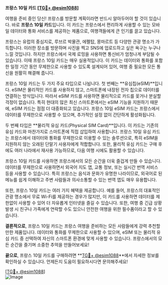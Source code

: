 **프랑스 10일 카드 [[TG💪+ @esim1088](https://t.me/s/esim1088)]**

여행을 준비 중인 당신! 프랑스를 방문할 계획이라면 반드시 알아두어야 할 것이 있습니다. 바로 **프랑스 10일 카드**입니다. 이 카드는 프랑스에서 편리하게 사용할 수 있는 모바일 데이터와 통화 서비스를 제공하는 제품으로, 여행객들에게 큰 인기를 끌고 있습니다.

프랑스는 유럽의 중심지로, 루브르 박물관, 에펠탑, 몽마르트 등 다양한 관광 명소가 가득합니다. 이러한 장소를 방문하며 사진을 찍고 SNS에 업로드하고 싶은 욕구는 누구나 느낄 것입니다. 하지만 프랑스에서 국제 로밍을 사용하면 통신비가 엄청나게 부담될 수 있습니다. 이때 프랑스 10일 카드는 매우 실용적입니다. 이 카드는 데이터와 통화를 포함한 일정 기간 동안 무제한으로 사용할 수 있도록 설계되어 있어, 여행 중 필요한 모든 통신을 원활히 해결해 줍니다.

프랑스 10일 카드는 두 가지 주요 타입으로 나뉩니다. 첫 번째는 **유심칩(eSIM)**입니다. eSIM은 물리적인 카드를 사용하지 않고, 스마트폰에 내장된 전자 칩으로 데이터를 연결하는 방식입니다. 따라서 eSIM 카드를 사용하면 물리적으로 카드를 꽂거나 분실할 걱정이 없습니다. 특히 현대의 많은 최신 스마트폰에서는 eSIM 기능을 지원하기 때문에, eSIM 카드는 점점 더 대중화되고 있습니다. 프랑스 10일 eSIM 카드는 프랑스에서 데이터를 무제한으로 사용할 수 있으며, 추가적인 설정 없이 간단하게 활성화됩니다.

두 번째 타입은 **물리적 유심 카드(Physical SIM Card)**입니다. 이 카드는 기존의 유심 카드와 마찬가지로 스마트폰에 직접 삽입하여 사용합니다. 프랑스 10일 유심 카드는 프랑스에서 데이터와 통화를 무제한으로 이용할 수 있는 솔루션으로, 특히 eSIM을 지원하지 않는 오래된 단말기 사용자에게 적합합니다. 또한, 물리적 유심 카드는 구매 후에도 여러 나라에서 재사용 가능하므로, 다음 여행 시에도 활용할 수 있습니다.

프랑스 10일 카드를 사용하면 프랑스에서의 모든 순간을 더욱 즐겁게 만들 수 있습니다. 데이터를 무제한으로 사용하면서 외국어 지도 앱, 교통 정보, 또는 실시간 번역 서비스 등을 사용할 수 있습니다. 특히 프랑스는 음식과 문화가 유명한 나라이므로, 외국어로 된 메뉴를 쉽게 이해하고 주변 사람들과 의사소통할 수 있는 번역 앱도 매우 유용합니다.

또한, 프랑스 10일 카드는 여러 가지 혜택을 제공합니다. 예를 들어, 프랑스의 대표적인 관광 명소에서 무료 Wi-Fi를 제공하는 경우가 많지만, 이 카드를 사용하면 데이터를 제한없이 사용할 수 있어 더 자유롭게 인터넷을 즐길 수 있습니다. 또한, 여행 중 긴급 상황 발생 시 친구나 가족에게 연락할 수도 있으니 안전한 여행을 위한 필수품이라고 할 수 있습니다.

**결론적으로**, 프랑스 10일 카드는 프랑스 여행을 준비하는 모든 사람들에게 강력 추천할 만한 제품입니다. 데이터와 통화를 무제한으로 사용할 수 있으며, eSIM 또는 물리적 유심 카드 중 선택하여 자신의 스마트폰 환경에 맞게 사용할 수 있습니다. 프랑스에서의 모든 순간을 즐기며 소중한 추억을 만들어보세요!

**끝으로**, 프랑스 10일 카드를 구매하려면 **[TG💪+ @esim1088](https://t.me/s/esim1088)**에서 자세한 정보를 확인하실 수 있습니다. 언제든지 도움이 필요하시다면 문의해주세요! 

[[TG💪+ @esim1088](https://t.me/s/esim1088)]  
![Image](https://i.postimg.cc/Y0z9fWf4/image.png)
